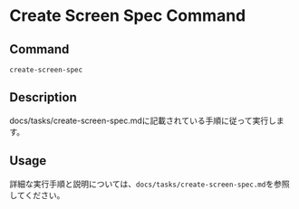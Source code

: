 # Create Screen Spec Command

## Command
`create-screen-spec`

## Description
docs/tasks/create-screen-spec.mdに記載されている手順に従って実行します。

## Usage
詳細な実行手順と説明については、`docs/tasks/create-screen-spec.md`を参照してください。